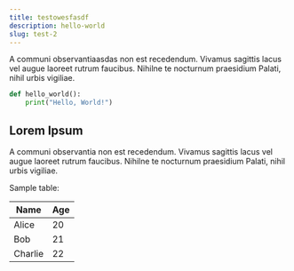 ```yaml
---
title: testowesfasdf
description: hello-world
slug: test-2
---
```


A communi observantiaasdas non est recedendum. Vivamus sagittis lacus vel augue laoreet rutrum faucibus. Nihilne te nocturnum praesidium Palati, nihil urbis vigiliae.

```python
def hello_world():
    print("Hello, World!")
```

## Lorem Ipsum

A communi observantia non est recedendum. Vivamus sagittis lacus vel augue laoreet rutrum faucibus. Nihilne te nocturnum praesidium Palati, nihil urbis vigiliae.

Sample table:

| Name    | Age |
| ------- | --- |
| Alice   | 20  |
| Bob     | 21  |
| Charlie | 22  |
